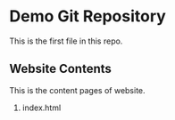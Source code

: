 # Demo Git Repository

This is the first file in this repo.

## Website Contents

This is the content pages of website.

1. index.html

